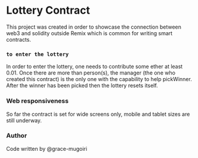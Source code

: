 # Lottery Contract

This project was created in order to showcase the connection between web3 and solidity outside Remix which is common for writing smart contracts.


### `to enter the lottery`

In order to enter the lottery, one needs to contribute some ether at least 0.01. 
Once there are more than person(s), the manager (the one who created this contract) is the only one with the capability to help pickWinner.
After the winner has been picked then the lottery resets itself.


### Web responsiveness

So far the contract is set for wide screens only, mobile and tablet sizes are still underway.


### Author
Code written by @grace-mugoiri